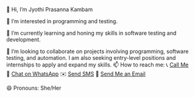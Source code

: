 👋 Hi, I’m Jyothi Prasanna Kambam

👀 I’m interested in programming and testing.

🌱 I’m currently learning and honing my skills in software testing and development.

💞️ I’m looking to collaborate on projects involving programming, software testing, and automation. I am also seeking entry-level positions and internships to apply and expand my skills.
📫 How to reach me: 
📞 [Call Me](tel:+14376020033)  
💬 [Chat on WhatsApp](https://wa.me/14376020033) 
✉️ [Send SMS](sms:+14376020033) 
📧 [Send Me an Email](mailto:jyothiprasannakambam@gmail.com)

😄 Pronouns: She/Her
